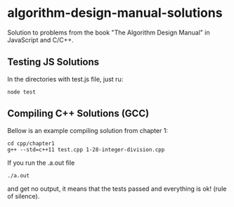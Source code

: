 # algorithm-design-manual-solutions
Solution to problems from the book "The Algorithm Design Manual" in JavaScript and C/C++.

## Testing JS Solutions

In the directories with test.js file, just ru:

```
node test
```

## Compiling C++ Solutions (GCC)
Bellow is an example compiling solution from chapter 1:

```
cd cpp/chapter1
g++ --std=c++11 test.cpp 1-28-integer-division.cpp
```

If you run the .a.out file 

```
./a.out
```

and get no output, it means that the tests passed and everything is ok!
(rule of silence).
